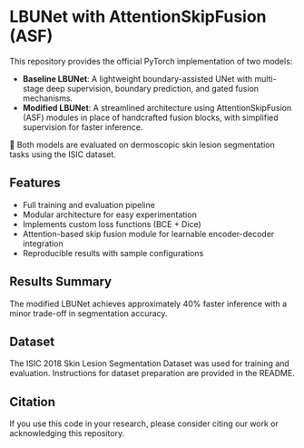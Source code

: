 # LBUNet with AttentionSkipFusion (ASF)

This repository provides the official PyTorch implementation of two models:

- **Baseline LBUNet**: A lightweight boundary-assisted UNet with multi-stage deep supervision, boundary prediction, and gated fusion mechanisms.
- **Modified LBUNet**: A streamlined architecture using AttentionSkipFusion (ASF) modules in place of handcrafted fusion blocks, with simplified supervision for faster inference.

🧪 Both models are evaluated on dermoscopic skin lesion segmentation tasks using the ISIC dataset.

## Features
- Full training and evaluation pipeline
- Modular architecture for easy experimentation
- Implements custom loss functions (BCE + Dice)
- Attention-based skip fusion module for learnable encoder-decoder integration
- Reproducible results with sample configurations

## Results Summary
The modified LBUNet achieves approximately 40% faster inference with a minor trade-off in segmentation accuracy.

## Dataset
The ISIC 2018 Skin Lesion Segmentation Dataset was used for training and evaluation. Instructions for dataset preparation are provided in the README.

## Citation
If you use this code in your research, please consider citing our work or acknowledging this repository.

